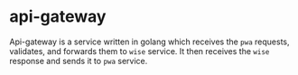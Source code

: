 # api-gateway

Api-gateway is a service written in golang which receives the ```pwa``` requests, validates, and forwards them to ```wise``` service.
It then receives the ```wise``` response and  sends it to ```pwa``` service.
